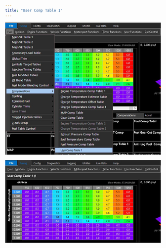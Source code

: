 ```yaml
---
title: "User Comp Table 1"
---
```




![Image](</img/AAAA130.jpg>)


![Image](</img/AAAA131.jpg>)
